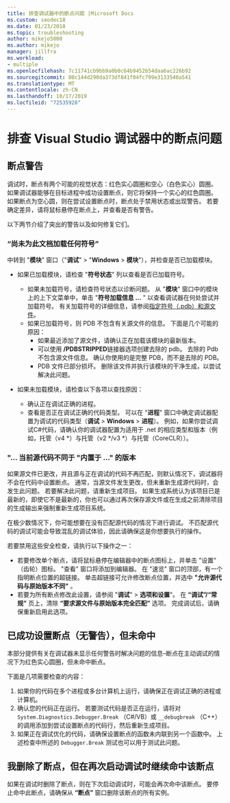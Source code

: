 ```yaml
---
title: 排查调试器中的断点问题 |Microsoft Docs
ms.custom: seodec18
ms.date: 01/23/2018
ms.topic: troubleshooting
author: mikejo5000
ms.author: mikejo
manager: jillfra
ms.workload:
- multiple
ms.openlocfilehash: 7c11741cb9bb9a0b0c64b9452b54daa6ac226b92
ms.sourcegitcommit: 08c144d290da373df841f04fc799e3133540a541
ms.translationtype: MT
ms.contentlocale: zh-CN
ms.lasthandoff: 10/17/2019
ms.locfileid: "72535928"
---
```

# <a name="troubleshoot-breakpoints-in-the-visual-studio-debugger"></a>排查 Visual Studio 调试器中的断点问题

## <a name="breakpoint-warnings"></a>断点警告

调试时，断点有两个可能的视觉状态：红色实心圆圈和空心（白色实心）圆圈。 如果调试器能够在目标进程中成功设置断点，则它将保持一个实心的红色圆圈。 如果断点为空心圆，则在尝试设置断点时，断点处于禁用状态或出现警告。 若要确定差异，请将鼠标悬停在断点上，并查看是否有警告。

以下两节介绍了突出的警告以及如何修复它们。

### <a name="no-symbols-have-been-loaded-for-this-document"></a>“尚未为此文档加载任何符号”

中转到 "**模块**" 窗口（"**调试**"  >  "**Windows**  > **模块**"），并检查是否已加载模块。
* 如果已加载模块，请检查 "**符号状态**" 列以查看是否已加载符号。
  * 如果未加载符号，请检查符号状态以诊断问题。 从 "**模块**" 窗口中的模块上的上下文菜单中，单击 "**符号加载信息 ...** " 以查看调试器在何处尝试并加载符号。 有关加载符号的详细信息，请参阅[指定符号（.pdb）和源文件](../debugger/specify-symbol-dot-pdb-and-source-files-in-the-visual-studio-debugger.md)。
  * 如果已加载符号，则 PDB 不包含有关源文件的信息。 下面是几个可能的原因：
    * 如果最近添加了源文件，请确认正在加载该模块的最新版本。
    * 可以使用 **/PDBSTRIPPED**链接器选项创建去除的 pdb。 去除的 Pdb 不包含源文件信息。 确认你使用的是完整 PDB，而不是去除的 PDB。
    * PDB 文件已部分损坏。 删除该文件并执行该模块的干净生成，以尝试解决此问题。

* 如果未加载模块，请检查以下各项以查找原因：
  * 确认正在调试正确的进程。
  * 查看是否正在调试正确的代码类型。 可以在 "**进程**" 窗口中确定调试器配置为调试的代码类型（**调试** > **Windows**  > **进程**）。 例如，如果你尝试调试C#代码，请确认你的调试器配置为适用于 .net 的相应类型和版本（例如，托管（v4 \*）与托管（v2 \*/v3 \*）与托管（CoreCLR））。

### <a name="-the-current-source-code-is-different-from-the-version-built-into"></a>"… 当前源代码不同于 "内置于 ..." 的版本

如果源文件已更改，并且源与正在调试的代码不再匹配，则默认情况下，调试器将不会在代码中设置断点。 通常，当源文件发生更改，但未重新生成源代码时，会发生此问题。 若要解决此问题，请重新生成项目。 如果生成系统认为该项目已是最新的，即使它不是最新的，你也可以通过再次保存源文件或在生成之前清除项目的生成输出来强制重新生成项目系统。

在极少数情况下，你可能想要在没有匹配源代码的情况下进行调试。 不匹配源代码的调试可能会导致混乱的调试体验，因此请确保这是你想要执行的操作。

若要禁用这些安全检查，请执行以下操作之一：
* 若要修改单个断点，请将鼠标悬停在编辑器中的断点图标上，并单击 "设置" （齿轮）图标。 "查看" 窗口将添加到编辑器。 在 "速览" 窗口的顶部，有一个指明断点位置的超链接。 单击超链接可允许修改断点位置，并选中 **"允许源代码与原始版本不同"** 。
* 若要为所有断点修改此设置，请参阅 "**调试**"  > **选项和设置**"。 在 **“调试”/“常规”** 页上，清除 **“要求源文件与原始版本完全匹配”** 选项。 完成调试后，请确保重新启用此选项。

## <a name="the-breakpoint-was-successfully-set-no-warning-but-didnt-hit"></a>已成功设置断点（无警告），但未命中

本部分提供有关在调试器未显示任何警告时解决问题的信息–断点在主动调试的情况下为红色实心圆圈，但未命中断点。

下面是几项需要检查的内容：
1. 如果你的代码在多个进程或多台计算机上运行，请确保正在调试正确的进程或计算机。
2. 确认您的代码正在运行。 若要测试代码是否正在运行，请将对 `System.Diagnostics.Debugger.Break` （C#/VB）或 `__debugbreak` （C++）的调用添加到尝试设置断点的代码行，然后重新生成项目。
3. 如果正在调试优化的代码，请确保设置断点的函数未内联到另一个函数中。 上述检查中所述的 `Debugger.Break` 测试也可以用于测试此问题。

## <a name="i-deleted-a-breakpoint-but-i-continue-to-hit-it-when-i-start-debugging-again"></a>我删除了断点，但在再次启动调试时继续命中该断点

如果在调试时删除了断点，则在下次启动调试时，可能会再次命中该断点。 要停止命中此断点，请确保从 **“断点”** 窗口删除该断点的所有实例。
